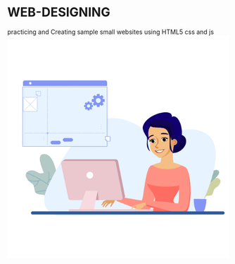 # WEB-DESIGNING
 practicing  and Creating sample small websites using  HTML5 css and js
 ![](gif2.gif)
